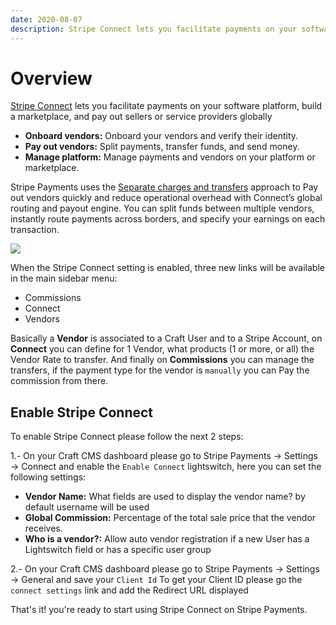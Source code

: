 ```yaml
---
date: 2020-08-07
description: Stripe Connect lets you facilitate payments on your software platform, build a marketplace, and pay out sellers or service providers globally
---
```


# Overview

[Stripe Connect](https://stripe.com/en-gb/connect) lets you facilitate payments on your software platform, build a marketplace, and pay out sellers or service providers globally

- **Onboard vendors:** Onboard your vendors and verify their identity.
- **Pay out vendors:** Split payments, transfer funds, and send money.
- **Manage platform:** Manage payments and vendors on your platform or marketplace.

Stripe Payments uses the [Separate charges and transfers](https://stripe.com/docs/connect/charges-transfers) approach to Pay out vendors quickly and reduce operational overhead with Connect’s global routing and payout engine. You can split funds between multiple vendors, instantly route payments across borders, and specify your earnings on each transaction.

![](https://enupal.com/assets/docs/enupal-stripe-connect-2.svg)

When the Stripe Connect setting is enabled, three new links will be available in the main sidebar menu:

- Commissions
- Connect
- Vendors

Basically a **Vendor** is associated to a Craft User and to a Stripe Account, on **Connect** you can define for 1 Vendor, what products (1 or more, or all) the Vendor Rate to transfer. And finally on **Commissions** you can manage the transfers, if the payment type for the vendor is `manually` you can Pay the commission from there.

## Enable Stripe Connect
 
 To enable Stripe Connect please follow the next 2 steps:
 
 1.- On  your Craft CMS dashboard please go to Stripe Payments → Settings → Connect and enable the `Enable Connect` lightswitch, here you can set the following settings:
 
 - **Vendor Name:** What fields are used to display the vendor name? by default username will be used
 - **Global Commission:** Percentage of the total sale price that the vendor receives.
 - **Who is a vendor?:** Allow auto vendor registration if a new User has a Lightswitch field or has a specific user group
 
 2.- On  your Craft CMS dashboard please go to Stripe Payments → Settings → General and save your `Client Id` 
 To get your Client ID please go the `connect settings` link and add the Redirect URL displayed
 
 That's it! you're ready to start using Stripe Connect on Stripe Payments. 
 
 
 

